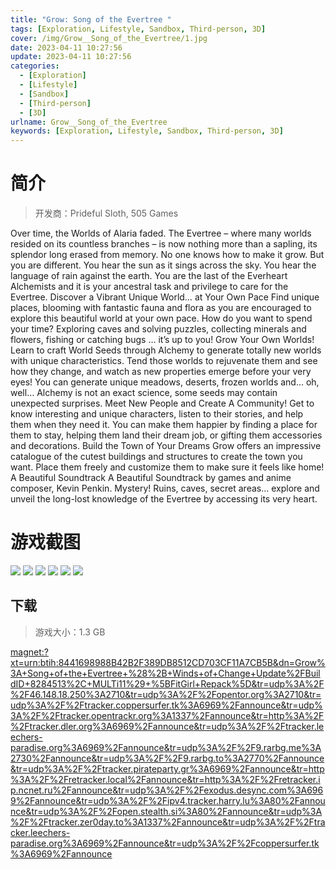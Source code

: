 ```yaml
---
title: "Grow: Song of the Evertree "
tags: [Exploration, Lifestyle, Sandbox, Third-person, 3D]
cover: /img/Grow__Song_of_the_Evertree/1.jpg
date: 2023-04-11 10:27:56
update: 2023-04-11 10:27:56
categories: 
  - [Exploration]
  - [Lifestyle]
  - [Sandbox]
  - [Third-person]
  - [3D]
urlname: Grow__Song_of_the_Evertree
keywords: [Exploration, Lifestyle, Sandbox, Third-person, 3D]
---
```

# 简介

> 开发商：Prideful Sloth, 505 Games

Over time, the Worlds of Alaria faded. The Evertree – where many worlds resided on its countless branches – is now nothing more than a sapling, its splendor long erased from memory. No one knows how to make it grow. But you are different. You hear the sun as it sings across the sky. You hear the language of rain against the earth. You are the last of the Everheart Alchemists and it is your ancestral task and privilege to care for the Evertree.
Discover a Vibrant Unique World… at Your Own Pace
Find unique places, blooming with fantastic fauna and flora as you are encouraged to explore this beautiful world at your own pace. How do you want to spend your time? Exploring caves and solving puzzles, collecting minerals and flowers, fishing or catching bugs … it’s up to you!
Grow Your Own Worlds!
Learn to craft World Seeds through Alchemy to generate totally new worlds with unique characteristics. Tend those worlds to rejuvenate them and see how they change, and watch as new properties emerge before your very eyes! You can generate unique meadows, deserts, frozen worlds and… oh, well… Alchemy is not an exact science, some seeds may contain unexpected surprises.
Meet New People and Create A Community!
Get to know interesting and unique characters, listen to their stories, and help them when they need it. You can make them happier by finding a place for them to stay, helping them land their dream job, or gifting them accessories and decorations.
Build the Town of Your Dreams
Grow offers an impressive catalogue of the cutest buildings and structures to create the town you want. Place them freely and customize them to make sure it feels like home!
A Beautiful Soundtrack
A Beautiful Soundtrack by games and anime composer, Kevin Penkin.
Mystery!
Ruins, caves, secret areas… explore and unveil the long-lost knowledge of the Evertree by accessing its very heart.

# 游戏截图

![](/img/Grow__Song_of_the_Evertree/2.jpg)
![](/img/Grow__Song_of_the_Evertree/3.jpg)
![](/img/Grow__Song_of_the_Evertree/4.jpg)
![](/img/Grow__Song_of_the_Evertree/5.jpg)
![](/img/Grow__Song_of_the_Evertree/6.jpg)
![](/img/Grow__Song_of_the_Evertree/7.jpg)


## 下载

> 游戏大小：1.3 GB

[magnet:?xt=urn:btih:8441698988B42B2F389DB8512CD703CF11A7CB5B&amp;dn=Grow%3A+Song+of+the+Evertree+%28%2B+Winds+of+Change+Update%2FBuildID+8284513%2C+MULTi11%29+%5BFitGirl+Repack%5D&amp;tr=udp%3A%2F%2F46.148.18.250%3A2710&amp;tr=udp%3A%2F%2Fopentor.org%3A2710&amp;tr=udp%3A%2F%2Ftracker.coppersurfer.tk%3A6969%2Fannounce&amp;tr=udp%3A%2F%2Ftracker.opentrackr.org%3A1337%2Fannounce&amp;tr=http%3A%2F%2Ftracker.dler.org%3A6969%2Fannounce&amp;tr=udp%3A%2F%2Ftracker.leechers-paradise.org%3A6969%2Fannounce&amp;tr=udp%3A%2F%2F9.rarbg.me%3A2730%2Fannounce&amp;tr=udp%3A%2F%2F9.rarbg.to%3A2770%2Fannounce&amp;tr=udp%3A%2F%2Ftracker.pirateparty.gr%3A6969%2Fannounce&amp;tr=http%3A%2F%2Fretracker.local%2Fannounce&amp;tr=http%3A%2F%2Fretracker.ip.ncnet.ru%2Fannounce&amp;tr=udp%3A%2F%2Fexodus.desync.com%3A6969%2Fannounce&amp;tr=udp%3A%2F%2Fipv4.tracker.harry.lu%3A80%2Fannounce&amp;tr=udp%3A%2F%2Fopen.stealth.si%3A80%2Fannounce&amp;tr=udp%3A%2F%2Ftracker.zer0day.to%3A1337%2Fannounce&amp;tr=udp%3A%2F%2Ftracker.leechers-paradise.org%3A6969%2Fannounce&amp;tr=udp%3A%2F%2Fcoppersurfer.tk%3A6969%2Fannounce](magnet:?xt=urn:btih:8441698988B42B2F389DB8512CD703CF11A7CB5B&amp;dn=Grow%3A+Song+of+the+Evertree+%28%2B+Winds+of+Change+Update%2FBuildID+8284513%2C+MULTi11%29+%5BFitGirl+Repack%5D&amp;tr=udp%3A%2F%2F46.148.18.250%3A2710&amp;tr=udp%3A%2F%2Fopentor.org%3A2710&amp;tr=udp%3A%2F%2Ftracker.coppersurfer.tk%3A6969%2Fannounce&amp;tr=udp%3A%2F%2Ftracker.opentrackr.org%3A1337%2Fannounce&amp;tr=http%3A%2F%2Ftracker.dler.org%3A6969%2Fannounce&amp;tr=udp%3A%2F%2Ftracker.leechers-paradise.org%3A6969%2Fannounce&amp;tr=udp%3A%2F%2F9.rarbg.me%3A2730%2Fannounce&amp;tr=udp%3A%2F%2F9.rarbg.to%3A2770%2Fannounce&amp;tr=udp%3A%2F%2Ftracker.pirateparty.gr%3A6969%2Fannounce&amp;tr=http%3A%2F%2Fretracker.local%2Fannounce&amp;tr=http%3A%2F%2Fretracker.ip.ncnet.ru%2Fannounce&amp;tr=udp%3A%2F%2Fexodus.desync.com%3A6969%2Fannounce&amp;tr=udp%3A%2F%2Fipv4.tracker.harry.lu%3A80%2Fannounce&amp;tr=udp%3A%2F%2Fopen.stealth.si%3A80%2Fannounce&amp;tr=udp%3A%2F%2Ftracker.zer0day.to%3A1337%2Fannounce&amp;tr=udp%3A%2F%2Ftracker.leechers-paradise.org%3A6969%2Fannounce&amp;tr=udp%3A%2F%2Fcoppersurfer.tk%3A6969%2Fannounce)